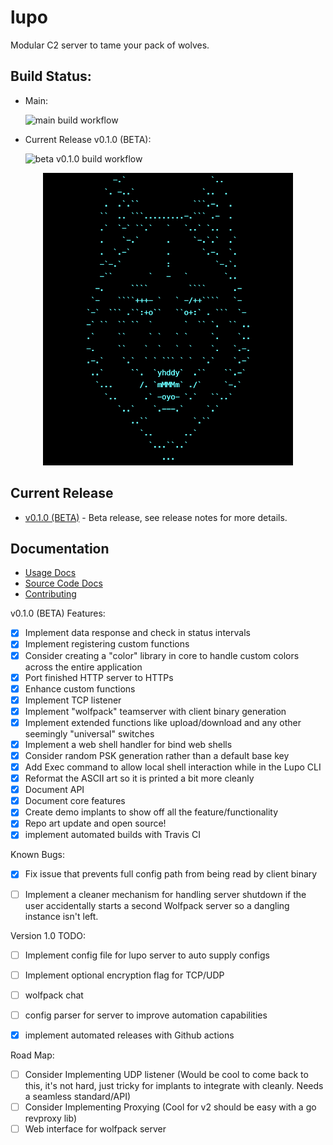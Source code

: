 # lupo
Modular C2 server to tame your pack of wolves.

## Build Status:
- Main:

  ![main build workflow](https://github.com/InjectionSoftwareandSecurityLLC/lupo/actions/workflows/build_release.yml/badge.svg?branch=main)
- Current Release v0.1.0 (BETA):

  ![beta v0.1.0 build workflow](https://github.com/InjectionSoftwareandSecurityLLC/lupo/actions/workflows/build_release.yml/badge.svg?branch=dev/v0.1.0-beta-release)

<p align="center">
  <img width=400px src="docs/assets/lupo_logo.png" />
</p>

## Current Release
- [v0.1.0 (BETA)](https://github.com/InjectionSoftwareandSecurityLLC/lupo/releases/tag/v0.1.0-beta) - Beta release, see release notes for more details.

## Documentation
- [Usage Docs](./docs/README.md)
- [Source Code Docs](https://pkg.go.dev/github.com/InjectionSoftwareandSecurityLLC/lupo@v0.1.0)
- [Contributing](contributing.md)

v0.1.0 (BETA) Features:
- [x] Implement data response and check in status intervals
- [x] Implement registering custom functions
- [x] Consider creating a "color" library in core to handle custom colors across the entire application
- [x] Port finished HTTP server to HTTPs
- [x] Enhance custom functions
- [x] Implement TCP listener
- [x] Implement "wolfpack" teamserver with client binary generation
- [x] Implement extended functions like upload/download and any other seemingly "universal" switches
- [x] Implement a web shell handler for bind web shells
- [x] Consider random PSK generation rather than a default base key
- [x] Add Exec command to allow local shell interaction while in the Lupo CLI
- [x] Reformat the ASCII art so it is printed a bit more cleanly
- [x] Document API
- [x] Document core features
- [x] Create demo implants to show off all the feature/functionality
- [x] Repo art update and open source!
- [x] implement automated builds with Travis CI

Known Bugs:
- [x] Fix issue that prevents full config path from being read by client binary
- [ ] Implement a cleaner mechanism for handling server shutdown if the user accidentally starts a second Wolfpack server so a dangling instance isn't left.


Version 1.0 TODO:
- [ ] Implement config file for lupo server to auto supply configs
- [ ] Implement optional encryption flag for TCP/UDP
- [ ] wolfpack chat
- [ ] config parser for server to improve automation capabilities
- [x] implement automated releases with Github actions


Road Map:
- [ ] Consider Implementing UDP listener (Would be cool to come back to this, it's not hard, just tricky for implants to integrate with cleanly. Needs a seamless standard/API)
- [ ] Consider Implementing Proxying (Cool for v2 should be easy with a go revproxy lib)
- [ ] Web interface for wolfpack server
